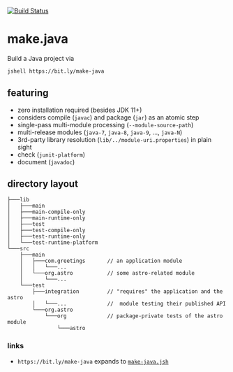 
[![Build Status](https://travis-ci.com/sormuras/make-java.svg?branch=master)](https://travis-ci.com/sormuras/make-java)

# make.java
Build a Java project via

```bash
jshell https://bit.ly/make-java
```

## featuring

- zero installation required (besides JDK 11+)
- considers compile (`javac`) and package (`jar`) as an atomic step
- single-pass multi-module processing (`--module-source-path`)
- multi-release modules (`java-7`, `java-8`, `java-9`, ..., `java-N`)
- 3rd-party library resolution (`lib/../module-uri.properties`) in plain sight
- check (`junit-platform`)
- document (`javadoc`)

## directory layout

```
├───lib
│   ├───main
│   ├───main-compile-only
│   ├───main-runtime-only
│   ├───test
│   ├───test-compile-only
│   ├───test-runtime-only
│   └───test-runtime-platform
└───src
    ├───main
    │   ├───com.greetings       // an application module
    │   │   └───...
    │   └───org.astro           // some astro-related module
    │       └───...
    └───test
        ├───integration         // "requires" the application and the astro
        │   └───...             //  module testing their published API
        └───org.astro
            └───org             // package-private tests of the astro module
                └───astro
```

### links

- `https://bit.ly/make-java` expands to [`make-java.jsh`](make-java.jsh)
